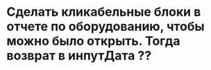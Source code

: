 # Сделать кликабельные блоки в отчете по оборудованию, чтобы можно было открыть. Тогда возврат в инпутДата ??

#



